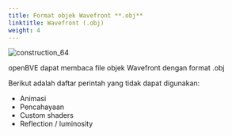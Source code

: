 ```yaml
---
title: Format objek Wavefront **.obj**
linktitle: Wavefront (.obj)
weight: 4
---
```


![construction_64](/images/construction_64.png)

openBVE dapat membaca file objek Wavefront dengan format .obj

Berikut adalah daftar perintah yang tidak dapat digunakan:

- Animasi
- Pencahayaan
- Custom shaders
- Reflection / luminosity